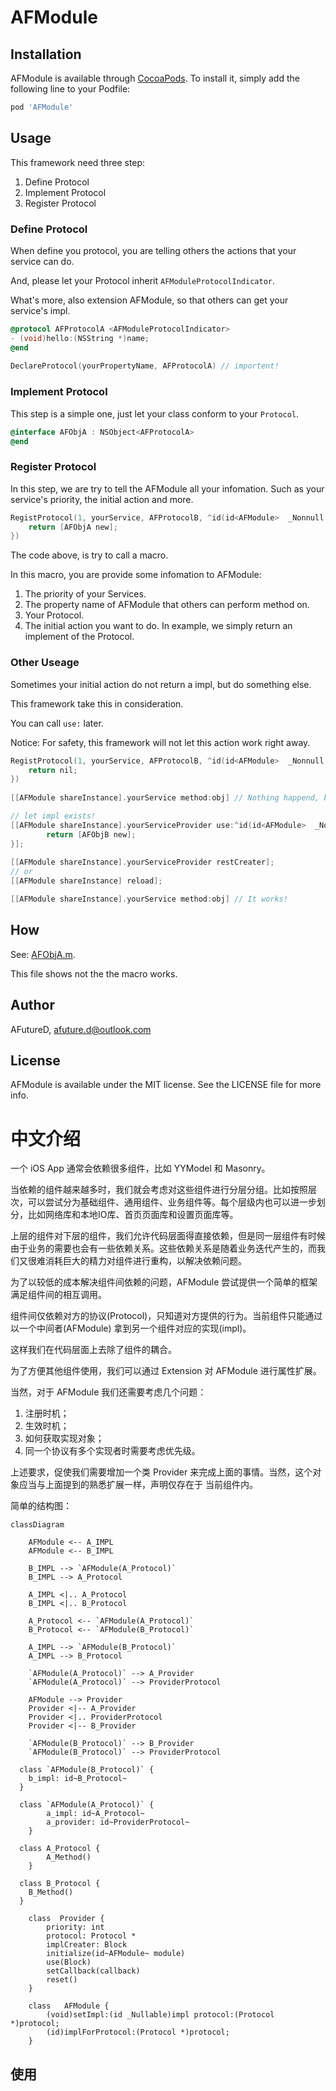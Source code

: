 # AFModule

## Installation

AFModule is available through [CocoaPods](https://cocoapods.org). To install
it, simply add the following line to your Podfile:

```ruby
pod 'AFModule'
```

## Usage

This framework need three step:

1. Define Protocol
2. Implement Protocol
3. Register Protocol

### Define Protocol

When define you protocol, you are telling others the actions that your service can do. 

And, please let your Protocol inherit `AFModuleProtocolIndicator`.

What's more, also extension AFModule, so that others can get your service's impl.

```objective-c
@protocol AFProtocolA <AFModuleProtocolIndicator>
- (void)hello:(NSString *)name;
@end
  
DeclareProtocol(yourPropertyName, AFProtocolA) // importent!
```

### Implement Protocol

This step is a simple one, just let your class conform to your `Protocol`.

```objective-c
@interface AFObjA : NSObject<AFProtocolA>
@end
```



### Register Protocol

In this step, we are try to tell the AFModule all your infomation. Such as your service's priority, the initial action and more.

```objective-c
RegistProtocol(1, yourService, AFProtocolB, ^id(id<AFModule>  _Nonnull module) {
    return [AFObjA new];
})
```

The code above, is try to call a macro.

In this macro, you are provide some infomation to AFModule:

1. The priority of your Services.
2. The property name of AFModule that others can perform method on.
3. Your Protocol.
4. The initial action you want to do. In example, we simply return an implement of the Protocol.

### Other Useage

Sometimes your initial action do not return a impl, but do something else.

This framework take this in consideration. 

You can call `use:` later.

Notice: For safety, this framework will not let this action work right away.

```objective-c
RegistProtocol(1, yourService, AFProtocolB, ^id(id<AFModule>  _Nonnull module) {
    return nil;
})
  
[[AFModule shareInstance].yourService method:obj] // Nothing happend, because impl is nil.

// let impl exists!
[[AFModule shareInstance].yourServiceProvider use:^id(id<AFModule>  _Nonnull module) {
		return [AFObjB new];
}];
  
[[AFModule shareInstance].yourServiceProvider restCreater];
// or
[[AFModule shareInstance] reload];

[[AFModule shareInstance].yourService method:obj] // It works!
```

## How



See: [AFObjA.m](./Example/AFModule/Modules/ModuleA/AFObjA.m).

 This file shows not the the macro works.

## Author

AFutureD, afuture.d@outlook.com

## License

AFModule is available under the MIT license. See the LICENSE file for more info.

# 中文介绍

一个 iOS App 通常会依赖很多组件，比如 YYModel 和 Masonry。

当依赖的组件越来越多时，我们就会考虑对这些组件进行分层分组。比如按照层次，可以尝试分为基础组件、通用组件、业务组件等。每个层级内也可以进一步划分，比如网络库和本地IO库、首页页面库和设置页面库等。

上层的组件对下层的组件，我们允许代码层面得直接依赖，但是同一层组件有时候由于业务的需要也会有一些依赖关系。这些依赖关系是随着业务迭代产生的，而我们又很难消耗巨大的精力对组件进行重构，以解决依赖问题。

为了以较低的成本解决组件间依赖的问题，AFModule 尝试提供一个简单的框架满足组件间的相互调用。

组件间仅依赖对方的协议(Protocol)，只知道对方提供的行为。当前组件只能通过以一个中间者(AFModule) 拿到另一个组件对应的实现(impl)。

这样我们在代码层面上去除了组件的耦合。

为了方便其他组件使用，我们可以通过 Extension 对 AFModule 进行属性扩展。

当然，对于 AFModule 我们还需要考虑几个问题：

1. 注册时机；
2. 生效时机；
3. 如何获取实现对象；
4. 同一个协议有多个实现者时需要考虑优先级。

上述要求，促使我们需要增加一个类 Provider 来完成上面的事情。当然，这个对象应当与上面提到的熟悉扩展一样，声明仅存在于 当前组件内。

简单的结构图：

```mermaid
classDiagram

	AFModule <-- A_IMPL
	AFModule <-- B_IMPL
	
	B_IMPL --> `AFModule(A_Protocol)`
	B_IMPL --> A_Protocol
	
	A_IMPL <|.. A_Protocol
	B_IMPL <|.. B_Protocol
	
	A_Protocol <-- `AFModule(A_Protocol)`
	B_Protocol <-- `AFModule(B_Protocol)`
	
	A_IMPL --> `AFModule(B_Protocol)`
	A_IMPL --> B_Protocol
	
	`AFModule(A_Protocol)` --> A_Provider
	`AFModule(A_Protocol)` --> ProviderProtocol	

	AFModule --> Provider
	Provider <|-- A_Provider
	Provider <|.. ProviderProtocol
	Provider <|-- B_Provider
	
	`AFModule(B_Protocol)` --> B_Provider
	`AFModule(B_Protocol)` --> ProviderProtocol	
  
  class `AFModule(B_Protocol)` {
  	b_impl: id~B_Protocol~
  }
  
  class `AFModule(A_Protocol)` {
 		a_impl: id~A_Protocol~
 		a_provider: id~ProviderProtocol~
 	}
  
  class A_Protocol {
		A_Method()
	}
  
  class B_Protocol {
  	B_Method()
  }
  
	class  Provider {
		priority: int
		protocol: Protocol *
		implCreater: Block
		initialize(id~AFModule~ module)
		use(Block)
		setCallback(callback)
		reset()
	}
	
	class	AFModule {
		(void)setImpl:(id _Nullable)impl protocol:(Protocol *)protocol;
		(id)implForProtocol:(Protocol *)protocol;
	}
```

## 使用

